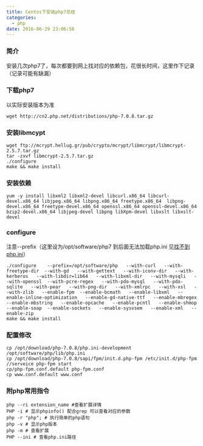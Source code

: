 ```yaml
---
title: Centos下安装php7总结
categories:
  - php
date: 2016-06-29 23:06:58
---
```

### 简介
安装几次php7了，每次都要到网上找对应的依赖包，花很长时间，这里作下记录（记录可能有缺漏）
### 下载php7  
以实际安装版本为准  

```
wget http://cn2.php.net/distributions/php-7.0.8.tar.gz
```
### 安装libmcypt

```
wget ftp://mcrypt.hellug.gr/pub/crypto/mcrypt/libmcrypt/libmcrypt-2.5.7.tar.gz
tar -zxvf libmcrypt-2.5.7.tar.gz
./configure
make && make install
```
<!--more-->
### 安装依赖

```
yum -y install libxml2 libxml2-devel libcurl.x86_64 libcurl-devel.x86_64 libjpeg.x86_64 libpng.x86_64 freetype.x86_64  libpng-devel.x86_64 freetype-devel.x86_64 openssl.x86_64 openssl-devel.x86_64 bzip2-devel.x86_64 libjpeg-devel libpng libXpm-devel libxslt libxslt-devel
```
### configure  
注意--prefix（这里设为/opt/software/php7 到后面无法加载php.ini 见[找不到php.ini](/PHP/找不到php-ini/)）

```
./configure    --prefix=/opt/software/php   --with-curl   --with-freetype-dir  --with-gd   --with-gettext   --with-iconv-dir   --with-kerberos   --with-libdir=lib64   --with-libxml-dir   --with-mysqli   --with-openssl  --with-pcre-regex   --with-pdo-mysql   --with-pdo-sqlite   --with-pear   --with-png-dir   --with-xmlrpc   --with-xsl   --with-zlib   --enable-fpm  --enable-bcmath   --enable-libxml   --enable-inline-optimization   --enable-gd-native-ttf   --enable-mbregex   --enable-mbstring   --enable-opcache   --enable-pcntl   --enable-shmop   --enable-soap  --enable-sockets   --enable-sysvsem   --enable-xml   --enable-zip
make && make install
```
### 配置修改

```
cp /opt/download/php-7.0.8/php.ini-development /opt/software/php/lib/php.ini
cp /opt/download/php-7.0.8/sapi/fpm/init.d.php-fpm /etc/init.d/php-fpm  //serveice php-fpm start
cp/php-fpm.conf.default php-fpm.conf
cp www.conf.default www.conf
```
### 附php常用指令 
 
```
php --ri extension_name #查看扩展详情
PHP -i # 显示phpinfo() 配合grep 可以查看对应的参数
php -r "php"; # 执行简单的php语句
php -v # 显示php版本
php -m # 查看扩展
PHP --ini # 查看php.ini路径
``` 




